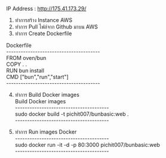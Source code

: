 IP Address : http://175.41.173.29/

1. ทำการสร้าง Instance AWS
2. ทำการ Pull ไฟล์จาก Github มาบน AWS
3. ทำการ Create Dockerfile <br>

Dockerfile <br>
--------------------------------------- <br>
FROM oven/bun <br>
COPY . . <br>
RUN bun install <br>
CMD ["bun","run","start"] <br>
--------------------------------------- <br>

4. ทำการ Build Docker images <br>
Build Docker images <br>
--------------------------------------- <br>
sudo docker build -t pichit007/bunbasic:web . <br>
--------------------------------------- <br>

5. ทำการ Run images Docker <br>
--------------------------------------- <br>
sudo docker run -it -d -p 80:3000 pichit007/bunbasic:web <br>
--------------------------------------- <br>
